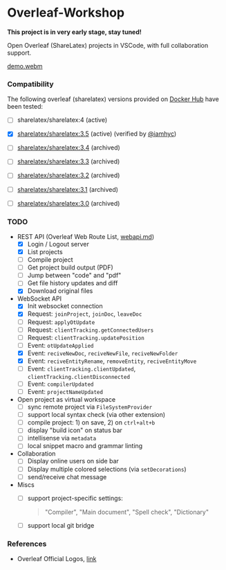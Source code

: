 # Overleaf-Workshop

**This project is in very early stage, stay tuned!**

Open Overleaf (ShareLatex) projects in VSCode, with full collaboration support.

[demo.webm](https://github.com/iamhyc/Overleaf-Workshop/assets/9068301/eb298b9b-0d08-4200-a61a-9df96692bc02)

### Compatibility

The following overleaf (sharelatex) versions provided on [Docker Hub](https://hub.docker.com/r/sharelatex/sharelatex) have been tested:

- [ ] sharelatex/sharelatex:4 (active)

- [x] [sharelatex/sharelatex:3.5](https://hub.docker.com/layers/sharelatex/sharelatex/3.5.11/images/sha256-05bf7235fa80fc86dc6ff999c1cd3e43f9ad088560270fadc696f16a4e508304?context=explore) (active) (verified by [@iamhyc](https://github.com/iamhyc))
- [ ] [sharelatex/sharelatex:3.4](https://hub.docker.com/layers/sharelatex/sharelatex/3.4/images/sha256-2a72e9b6343ed66f37ded4e6da8df81ed66e8af77e553b91bd19307f98badc7a?context=explore) (archived)
- [ ] [sharelatex/sharelatex:3.3](https://hub.docker.com/layers/sharelatex/sharelatex/3.3/images/sha256-e1ec01563d259bbf290de4eb90dce201147c0aae5a07738c8c2e538f6d39d3a8?context=explore) (archived)
- [ ] [sharelatex/sharelatex:3.2](https://hub.docker.com/layers/sharelatex/sharelatex/3.2/images/sha256-5db71af296f7c16910f8e8939e3841dad8c9ac48ea0a807ad47ca690087f44bf?context=explore) (archived)
- [ ] [sharelatex/sharelatex:3.1](https://hub.docker.com/layers/sharelatex/sharelatex/3.1/images/sha256-5b9de1e65257cea4682c1654af06408af7f9c0e2122952d6791cdda45705e84e?context=explore) (archived)
- [ ] [sharelatex/sharelatex:3.0](https://hub.docker.com/layers/sharelatex/sharelatex/3.0/images/sha256-a36e54c66ef62fdee736ce2229289aa261b44f083a9fd553cf8264500612db27?context=explore) (archived)


### TODO

- REST API (Overleaf Web Route List, [webapi.md](./docs/webapi.md))
  - [x] Login / Logout server
  - [x] List projects
  - [ ] Compile project
  - [ ] Get project build output (PDF)
  - [ ] Jump between "code" and "pdf"
  - [ ] Get file history updates and diff
  - [x] Download original files
- WebSocket API
  - [x] Init websocket connection
  - [x] Request: `joinProject`, `joinDoc`, `leaveDoc`
  - [ ] Request: `applyOtUpdate`
  - [ ] Request: `clientTracking.getConnectedUsers`
  - [ ] Request: `clientTracking.updatePosition`
  - [ ] Event: `otUpdateApplied`
  - [x] Event: `reciveNewDoc`, `reciveNewFile`, `reciveNewFolder`
  - [x] Event: `reciveEntityRename`, `removeEntity`, `reciveEntityMove`
  - [ ] Event: `clientTracking.clientUpdated`, `clientTracking.clientDisconnected`
  - [ ] Event: `compilerUpdated`
  - [ ] Event: `projectNameUpdated`
- Open project as virtual workspace
  - [ ] sync remote project via `FileSystemProvider`
  - [ ] support local syntax check (via other extension)
  - [ ] compile project: 1) on save, 2) on `ctrl+alt+b`
  - [ ] display "build icon" on status bar
  - [ ] intellisense via `metadata`
  - [ ] local snippet macro and grammar linting
- Collaboration
  - [ ] Display online users on side bar
  - [ ] Display multiple colored selections (via `setDecorations`)
  - [ ] send/receive chat message
- Miscs
  - [ ] support project-specific settings:
    > "Compiler", "Main document", "Spell check", "Dictionary"
  - [ ] support local git bridge


### References

- Overleaf Official Logos, [link](https://www.overleaf.com/for/partners/jlogos)
